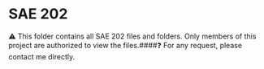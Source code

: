 # SAE 202
 ⚠️ This folder contains all SAE 202 files and folders. Only members of this project are authorized to view the files.####❓ For any request, please contact me directly.
